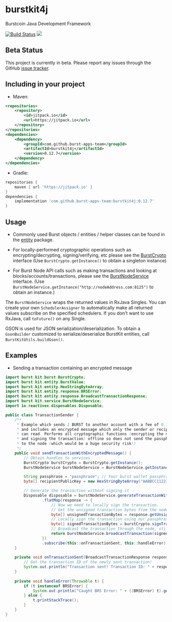 # burstkit4j

Burstcoin Java Development Framework

[![Build Status](https://travis-ci.com/burst-apps-team/burstkit4j.svg?branch=master)](https://travis-ci.com/burst-apps-team/burstkit4j)
[![](https://jitpack.io/v/burst-apps-team/burstkit4j.svg)](https://jitpack.io/#burst-apps-team/burstkit4j)

## Beta Status

This project is currently in beta. Please report any issues through the GitHub [issue tracker](https://github.com/burst-apps-team/burstkit4j/issues).

## Including in your project

* Maven:

```xml
<repositories>
	<repository>
	    <id>jitpack.io</id>
	    <url>https://jitpack.io</url>
	</repository>
</repositories>
<dependencies>
    <dependency>
	    <groupId>com.github.burst-apps-team</groupId>
	    <artifactId>burstkit4j</artifactId>
	    <version>0.12.7</version>
	</dependency>
</dependencies>
```

* Gradle:

```gradle
repositories {
	maven { url 'https://jitpack.io' }
}
dependencies {
	implementation 'com.github.burst-apps-team:burstkit4j:0.12.7'
}
```

## Usage

* Commonly used Burst objects / entities / helper classes can be found in the [entity](burstKit/src/main/java/burst/kit/entity) package.

* For locally-performed cryptographic operations such as encrypting/decrypting, signing/verifying, etc please see the [BurstCrypto](burstKit/src/main/java/burst/kit/burst/BurstCrypto.java) interface (Use `BurstCrypto.getInstance()` to obtain a singleton instance)

* For Burst Node API calls such as making transactions and looking at blocks/accounts/transactions, please see the [BurstNodeService](burstKit/src/main/java/burst/kit/service/BurstNodeService.java) interface. (Use `BurstNodeService.getInstance("http://nodeAddress.com:8125")` to obtain an instance.)

The `BurstNodeService` wraps the returned values in RxJava Singles. You can create your own `SchedulerAssigner` to automatically make all returned values subscribe on the specified schedulers. If you don't want to use RxJava, call `toFuture()` on any Single.

GSON is used for JSON serialization/deserialization. To obtain a `GsonBuilder` customized to serialize/deserialize BurstKit entities, call `BurstKitUtils.buildGson()`.

## Examples

* Sending a transaction containing an encrypted message

```java
import burst.kit.burst.BurstCrypto;
import burst.kit.entity.BurstValue;
import burst.kit.entity.HexStringByteArray;
import burst.kit.entity.response.BRSError;
import burst.kit.entity.response.BroadcastTransactionResponse;
import burst.kit.service.BurstNodeService;
import io.reactivex.disposables.Disposable;

public class TransactionSender {
    /**
     * Example which sends 1 BURST to another account with a fee of 0.1 BURST
     * and includes an encrypted message which only the sender or recipient
     * can read. Performs all cryptographic functions (encrypting the message
     * and signing the transaction) offline so does not send the passphrase
     * to the node (which would be a huge security risk!)
     */
    public void sendTransactionWithEncryptedMessage() {
        // Obtain handles to services
        BurstCrypto burstCrypto = BurstCrypto.getInstance();
        BurstNodeService burstNodeService = BurstNodeService.getInstance("https://wallet.dev.burst-test.net");

        String passphrase = "passphrase"; // Your burst wallet passphrase
        byte[] recipientPublicKey = new HexStringByteArray("AABBCC112233").getBytes(); // Recipient public key

        // Generate the transaction without signing it
        Disposable disposable = burstNodeService.generateTransactionWithEncryptedMessage(burstCrypto.getBurstAddressFromPublic(recipientPublicKey), burstCrypto.getPublicKey(passphrase), BurstValue.fromBurst(1), BurstValue.fromBurst(0.1), 1440, burstCrypto.encryptTextMessage("Sent from burstkit4j!", passphrase, recipientPublicKey))
                .flatMap(response -> {
                    // Now we need to locally sign the transaction.
                    // Get the unsigned transaction bytes from the node's response
                    byte[] unsignedTransactionBytes = response.getUnsignedTransactionBytes().getBytes();
                    // Locally sign the transaction using our passphrase
                    byte[] signedTransactionBytes = burstCrypto.signTransaction(passphrase, unsignedTransactionBytes);
                    // Broadcast the transaction through the node, still not sending it any sensitive information. Use this as the result of the flatMap so we do not have to call subscribe() twice
                    return burstNodeService.broadcastTransaction(signedTransactionBytes);
                })
                .subscribe(this::onTransactionSent, this::handleError);
    }
    
    private void onTransactionSent(BroadcastTransactionResponse response) {
        // Get the transaction ID of the newly sent transaction!
        System.out.println("Transaction sent! Transaction ID: " + response.getTransactionID().getID());
    }
    
    private void handleError(Throwable t) {
        if (t instanceof BRSError) {
            System.out.println("Caught BRS Error: " + ((BRSError) t).getDescription());
        } else {
            t.printStackTrace();
        }
    }
}
``` 
